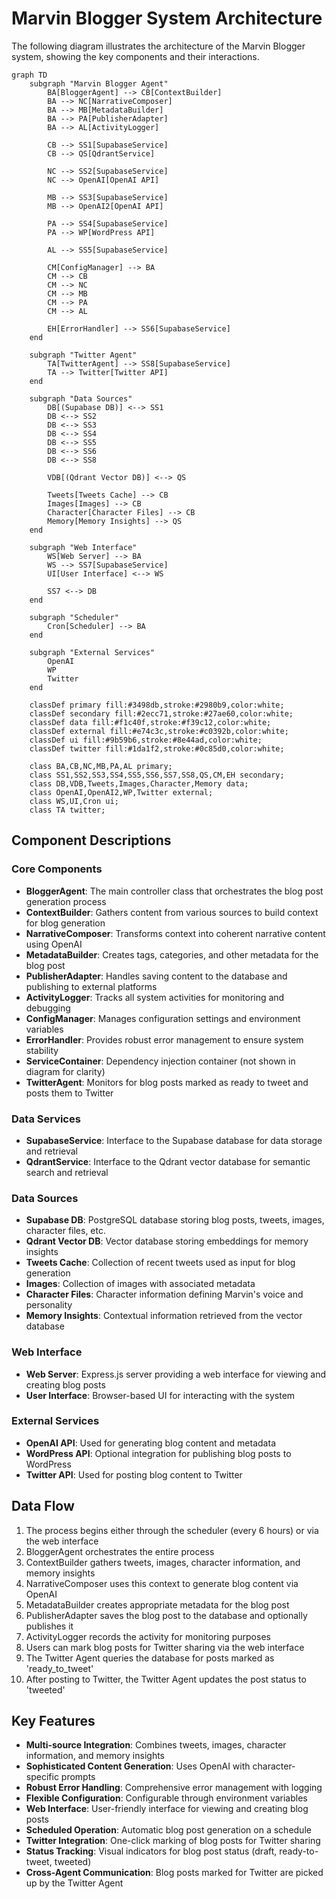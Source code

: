 # Marvin Blogger System Architecture

The following diagram illustrates the architecture of the Marvin Blogger system, showing the key components and their interactions.

```mermaid
graph TD
    subgraph "Marvin Blogger Agent"
        BA[BloggerAgent] --> CB[ContextBuilder]
        BA --> NC[NarrativeComposer]
        BA --> MB[MetadataBuilder]
        BA --> PA[PublisherAdapter]
        BA --> AL[ActivityLogger]
        
        CB --> SS1[SupabaseService]
        CB --> QS[QdrantService]
        
        NC --> SS2[SupabaseService]
        NC --> OpenAI[OpenAI API]
        
        MB --> SS3[SupabaseService]
        MB --> OpenAI2[OpenAI API]
        
        PA --> SS4[SupabaseService]
        PA --> WP[WordPress API]
        
        AL --> SS5[SupabaseService]
        
        CM[ConfigManager] --> BA
        CM --> CB
        CM --> NC
        CM --> MB
        CM --> PA
        CM --> AL
        
        EH[ErrorHandler] --> SS6[SupabaseService]
    end
    
    subgraph "Twitter Agent"
        TA[TwitterAgent] --> SS8[SupabaseService]
        TA --> Twitter[Twitter API]
    end
    
    subgraph "Data Sources"
        DB[(Supabase DB)] <--> SS1
        DB <--> SS2
        DB <--> SS3
        DB <--> SS4
        DB <--> SS5
        DB <--> SS6
        DB <--> SS8
        
        VDB[(Qdrant Vector DB)] <--> QS
        
        Tweets[Tweets Cache] --> CB
        Images[Images] --> CB
        Character[Character Files] --> CB
        Memory[Memory Insights] --> QS
    end
    
    subgraph "Web Interface"
        WS[Web Server] --> BA
        WS --> SS7[SupabaseService]
        UI[User Interface] <--> WS
        
        SS7 <--> DB
    end
    
    subgraph "Scheduler"
        Cron[Scheduler] --> BA
    end
    
    subgraph "External Services"
        OpenAI
        WP
        Twitter
    end
    
    classDef primary fill:#3498db,stroke:#2980b9,color:white;
    classDef secondary fill:#2ecc71,stroke:#27ae60,color:white;
    classDef data fill:#f1c40f,stroke:#f39c12,color:white;
    classDef external fill:#e74c3c,stroke:#c0392b,color:white;
    classDef ui fill:#9b59b6,stroke:#8e44ad,color:white;
    classDef twitter fill:#1da1f2,stroke:#0c85d0,color:white;
    
    class BA,CB,NC,MB,PA,AL primary;
    class SS1,SS2,SS3,SS4,SS5,SS6,SS7,SS8,QS,CM,EH secondary;
    class DB,VDB,Tweets,Images,Character,Memory data;
    class OpenAI,OpenAI2,WP,Twitter external;
    class WS,UI,Cron ui;
    class TA twitter;
```

## Component Descriptions

### Core Components

- **BloggerAgent**: The main controller class that orchestrates the blog post generation process
- **ContextBuilder**: Gathers content from various sources to build context for blog generation
- **NarrativeComposer**: Transforms context into coherent narrative content using OpenAI
- **MetadataBuilder**: Creates tags, categories, and other metadata for the blog post
- **PublisherAdapter**: Handles saving content to the database and publishing to external platforms
- **ActivityLogger**: Tracks all system activities for monitoring and debugging
- **ConfigManager**: Manages configuration settings and environment variables
- **ErrorHandler**: Provides robust error management to ensure system stability
- **ServiceContainer**: Dependency injection container (not shown in diagram for clarity)
- **TwitterAgent**: Monitors for blog posts marked as ready to tweet and posts them to Twitter

### Data Services

- **SupabaseService**: Interface to the Supabase database for data storage and retrieval
- **QdrantService**: Interface to the Qdrant vector database for semantic search and retrieval

### Data Sources

- **Supabase DB**: PostgreSQL database storing blog posts, tweets, images, character files, etc.
- **Qdrant Vector DB**: Vector database storing embeddings for memory insights
- **Tweets Cache**: Collection of recent tweets used as input for blog generation
- **Images**: Collection of images with associated metadata
- **Character Files**: Character information defining Marvin's voice and personality
- **Memory Insights**: Contextual information retrieved from the vector database

### Web Interface

- **Web Server**: Express.js server providing a web interface for viewing and creating blog posts
- **User Interface**: Browser-based UI for interacting with the system

### External Services

- **OpenAI API**: Used for generating blog content and metadata
- **WordPress API**: Optional integration for publishing blog posts to WordPress
- **Twitter API**: Used for posting blog content to Twitter

## Data Flow

1. The process begins either through the scheduler (every 6 hours) or via the web interface
2. BloggerAgent orchestrates the entire process
3. ContextBuilder gathers tweets, images, character information, and memory insights
4. NarrativeComposer uses this context to generate blog content via OpenAI
5. MetadataBuilder creates appropriate metadata for the blog post
6. PublisherAdapter saves the blog post to the database and optionally publishes it
7. ActivityLogger records the activity for monitoring purposes
8. Users can mark blog posts for Twitter sharing via the web interface
9. The Twitter Agent queries the database for posts marked as 'ready_to_tweet'
10. After posting to Twitter, the Twitter Agent updates the post status to 'tweeted'

## Key Features

- **Multi-source Integration**: Combines tweets, images, character information, and memory insights
- **Sophisticated Content Generation**: Uses OpenAI with character-specific prompts
- **Robust Error Handling**: Comprehensive error management with logging
- **Flexible Configuration**: Configurable through environment variables
- **Web Interface**: User-friendly interface for viewing and creating blog posts
- **Scheduled Operation**: Automatic blog post generation on a schedule
- **Twitter Integration**: One-click marking of blog posts for Twitter sharing
- **Status Tracking**: Visual indicators for blog post status (draft, ready-to-tweet, tweeted)
- **Cross-Agent Communication**: Blog posts marked for Twitter are picked up by the Twitter Agent
